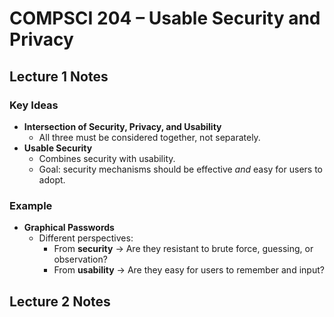 # COMPSCI 204 – Usable Security and Privacy

## Lecture 1 Notes

### Key Ideas
- **Intersection of Security, Privacy, and Usability**
  - All three must be considered together, not separately.
- **Usable Security**
  - Combines security with usability.
  - Goal: security mechanisms should be effective *and* easy for users to adopt.

### Example
- **Graphical Passwords**
  - Different perspectives:  
    - From **security** → Are they resistant to brute force, guessing, or observation?  
    - From **usability** → Are they easy for users to remember and input?  

## Lecture 2 Notes
